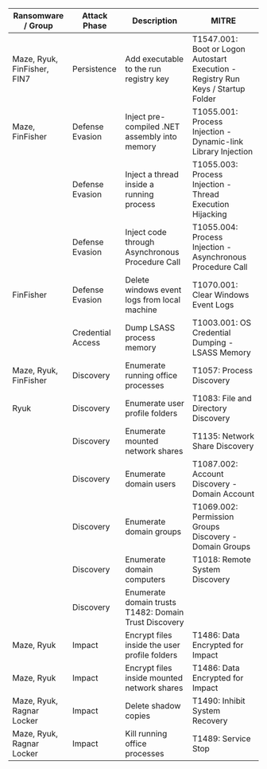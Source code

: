| Ransomware / Group | Attack Phase | Description | MITRE |
| ------------------ | ------------ | ----------- | ----- | 
| Maze, Ryuk, FinFisher, FIN7 | Persistence | Add executable to the run registry key | T1547.001: Boot or Logon Autostart Execution - Registry Run Keys / Startup Folder |
| Maze, FinFisher | Defense Evasion | Inject pre-compiled .NET assembly into memory | T1055.001: Process Injection - Dynamic-link Library Injection |
| | Defense Evasion | Inject a thread inside a running process | T1055.003: Process Injection - Thread Execution Hijacking |
| | Defense Evasion | Inject code through Asynchronous Procedure Call | T1055.004: Process Injection - Asynchronous Procedure Call | 
| FinFisher | Defense Evasion | Delete windows event logs from local machine | T1070.001: Clear Windows Event Logs |
| | Credential Access | Dump LSASS process memory | T1003.001: OS Credential Dumping - LSASS Memory |
| Maze, Ryuk, FinFisher | Discovery | Enumerate running office processes | T1057: Process Discovery | 
| Ryuk | Discovery | Enumerate user profile folders | T1083: File and Directory Discovery | 	
| | Discovery | Enumerate mounted network shares | T1135: Network Share Discovery |
| | Discovery | Enumerate domain users | T1087.002: Account Discovery - Domain Account | 
| | Discovery | Enumerate domain groups | T1069.002: Permission Groups Discovery - Domain Groups | 
| | Discovery | Enumerate domain computers | T1018: Remote System Discovery |
| | Discovery | Enumerate domain trusts	T1482: Domain Trust Discovery | 
| Maze, Ryuk | Impact | Encrypt files inside the user profile folders | T1486: Data Encrypted for Impact |
| Maze, Ryuk | Impact | Encrypt files inside mounted network shares | T1486: Data Encrypted for Impact |
| Maze, Ryuk, Ragnar Locker | Impact | Delete shadow copies | T1490: Inhibit System Recovery |
| Maze, Ryuk, Ragnar Locker | Impact | Kill running office processes | T1489: Service Stop |
